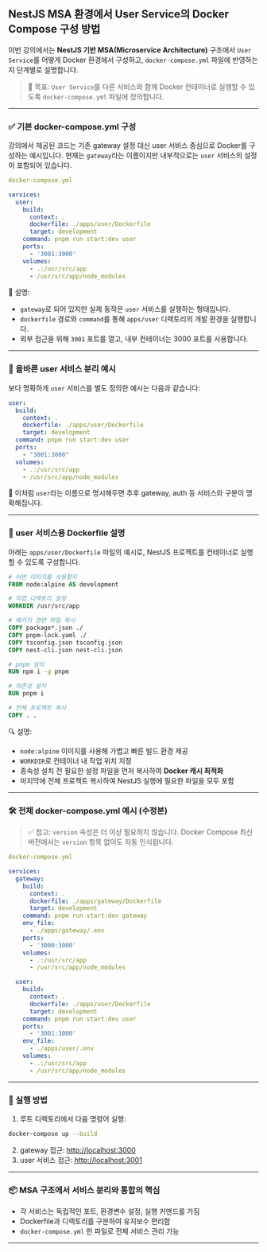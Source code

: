 ## NestJS MSA 환경에서 User Service의 Docker Compose 구성 방법

이번 강의에서는 **NestJS 기반 MSA(Microservice Architecture)** 구조에서 `User Service`를 어떻게 Docker 환경에서 구성하고, `docker-compose.yml` 파일에 반영하는지 단계별로 설명합니다.

> 🎯 목표: `User Service`를 다른 서비스와 함께 Docker 컨테이너로 실행할 수 있도록 `docker-compose.yml` 파일에 정의합니다.

---

### ✅ 기본 docker-compose.yml 구성

강의에서 제공된 코드는 기존 gateway 설정 대신 user 서비스 중심으로 Docker를 구성하는 예시입니다. 현재는 `gateway`라는 이름이지만 내부적으로는 `user` 서비스의 설정이 포함되어 있습니다.

```yaml
docker-compose.yml

services:
  user:
    build:
      context: .
      dockerfile: ./apps/user/Dockerfile
      target: development
    command: pnpm run start:dev user
    ports:
      - '3001:3000'
    volumes:
      - .:/usr/src/app
      - /usr/src/app/node_modules
```

📌 설명:

- `gateway`로 되어 있지만 실제 동작은 `user` 서비스를 실행하는 형태입니다.
- `dockerfile` 경로와 `command`를 통해 `apps/user` 디렉토리의 개발 환경을 실행합니다.
- 외부 접근을 위해 `3001` 포트를 열고, 내부 컨테이너는 3000 포트를 사용합니다.

---

### 🧩 올바른 user 서비스 분리 예시

보다 명확하게 `user` 서비스를 별도 정의한 예시는 다음과 같습니다:

```yaml
user:
  build:
    context: .
    dockerfile: ./apps/user/Dockerfile
    target: development
  command: pnpm run start:dev user
  ports:
    - "3001:3000"
  volumes:
    - .:/usr/src/app
    - /usr/src/app/node_modules
```

📝 이처럼 `user`라는 이름으로 명시해두면 추후 gateway, auth 등 서비스와 구분이 명확해집니다.

---

### 🐳 user 서비스용 Dockerfile 설명

아래는 `apps/user/Dockerfile` 파일의 예시로, NestJS 프로젝트를 컨테이너로 실행할 수 있도록 구성합니다.

```dockerfile
# 어떤 이미지를 사용할지
FROM node:alpine AS development

# 작업 디렉토리 설정
WORKDIR /usr/src/app

# 패키지 관련 파일 복사
COPY package*.json ./
COPY pnpm-lock.yaml ./
COPY tsconfig.json tsconfig.json
COPY nest-cli.json nest-cli.json

# pnpm 설치
RUN npm i -g pnpm

# 의존성 설치
RUN pnpm i

# 전체 프로젝트 복사
COPY . .
```

🔍 설명:

- `node:alpine` 이미지를 사용해 가볍고 빠른 빌드 환경 제공
- `WORKDIR`로 컨테이너 내 작업 위치 지정
- 종속성 설치 전 필요한 설정 파일을 먼저 복사하여 **Docker 캐시 최적화**
- 마지막에 전체 프로젝트 복사하여 NestJS 실행에 필요한 파일을 모두 포함

---

### 🛠 전체 docker-compose.yml 예시 (수정본)

> ✅ 참고: `version` 속성은 더 이상 필요하지 않습니다.
> Docker Compose 최신 버전에서는 `version` 항목 없이도 자동 인식됩니다.

```yaml
docker-compose.yml

services:
  gateway:
    build:
      context: .
      dockerfile: ./apps/gateway/Dockerfile
      target: development
    command: pnpm run start:dev gateway
    env_file:
      - ./apps/gateway/.env
    ports:
      - '3000:3000'
    volumes:
      - .:/usr/src/app
      - /usr/src/app/node_modules

  user:
    build:
      context: .
      dockerfile: ./apps/user/Dockerfile
      target: development
    command: pnpm run start:dev user
    ports:
      - '3001:3000'
    env_file:
      - ./apps/user/.env
    volumes:
      - .:/usr/src/app
      - /usr/src/app/node_modules
```

---

### 🧪 실행 방법

1. 루트 디렉토리에서 다음 명령어 실행:

```bash
docker-compose up --build
```

2. gateway 접근: [http://localhost:3000](http://localhost:3000)
3. user 서비스 접근: [http://localhost:3001](http://localhost:3001)

---

### 📦 MSA 구조에서 서비스 분리와 통합의 핵심

- 각 서비스는 독립적인 포트, 환경변수 설정, 실행 커맨드를 가짐
- Dockerfile과 디렉토리를 구분하여 유지보수 편리함
- `docker-compose.yml` 한 파일로 전체 서비스 관리 가능

---

